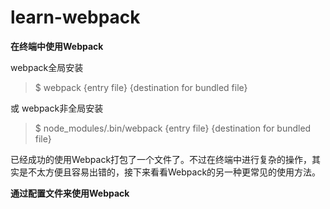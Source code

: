 # learn-webpack

**在终端中使用Webpack**

webpack全局安装
> $ webpack {entry file} {destination for bundled file}

或
webpack非全局安装
> $ node_modules/.bin/webpack {entry file} {destination for bundled file}

已经成功的使用Webpack打包了一个文件了。不过在终端中进行复杂的操作，其实是不太方便且容易出错的，接下来看看Webpack的另一种更常见的使用方法。

**通过配置文件来使用Webpack**


